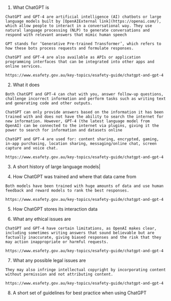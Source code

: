 1. What ChatGPT is

```
ChatGPT and GPT-4 are artificial intelligence (AI) chatbots or large language models built by [OpenAIExternal link](https://openai.com/), which allow people to interact in a conversational way. They use natural language processing (NLP) to generate conversations and respond with relevant answers that mimic human speech

GPT stands for ‘Generative Pre-trained Transformer’, which refers to how these bots process requests and formulate responses.

ChatGPT and GPT-4 are also available as APIs or application programming interfaces that can be integrated into other apps and online services.

https://www.esafety.gov.au/key-topics/esafety-guide/chatgpt-and-gpt-4
```


2. What it does
   
```
Both ChatGPT and GPT-4 can chat with you, answer follow-up questions, challenge incorrect information and perform tasks such as writing text and generating code and other outputs.

ChatGPT can only provide answers based on the information it has been trained with and does not have the ability to search the internet for new information. However, GPT-4 (the latest language model from OpenAI) can be connected to the internet via plugins, giving it the power to search for information and datasets online

ChatGPT and GPT-4 are used for: content sharing, encrypted, gaming, in-app purchasing, location sharing, messaging/online chat, screen capture and voice chat.

https://www.esafety.gov.au/key-topics/esafety-guide/chatgpt-and-gpt-4
```
   
3. A short history of large language models|
   
   
   
4. How ChatGPT was trained and where that data came from
   
```
Both models have been trained with huge amounts of data and use human feedback and reward models to rank the best responses.

https://www.esafety.gov.au/key-topics/esafety-guide/chatgpt-and-gpt-4
```

5. How ChatGPT stores its interaction data
   

   
6. What any ethical issues are
   
```
ChatGPT and GPT-4 have certain limitations, as OpenAI makes clear, including sometimes writing answers that sound believable but are factually inaccurate, giving biased responses and the risk that they may action inappropriate or harmful requests.

https://www.esafety.gov.au/key-topics/esafety-guide/chatgpt-and-gpt-4
```
   
7. What any possible legal issues are
   
```
They may also infringe intellectual copyright by incorporating content without permission and not attributing content.

https://www.esafety.gov.au/key-topics/esafety-guide/chatgpt-and-gpt-4
```
   
8. A short set of guidelines for best practice when using ChatGPT
